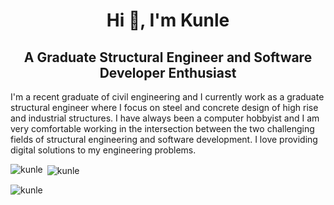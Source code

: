 <h1 align="center">Hi 👋, I'm Kunle</h1>
<h2 align="center"> A Graduate Structural Engineer and Software Developer Enthusiast</h2>
 I'm a recent graduate of civil engineering and I currently work as a graduate structural engineer where I focus on steel and concrete 
 design of high rise and industrial structures. I have always been a computer hobbyist and I am very comfortable working in the intersection between the two challenging fields of structural engineering and software development. I love providing digital solutions to my engineering problems.

<p><img align="left" src="https://github-readme-stats.vercel.app/api/top-langs?username=kunle009&show_icons=true&locale=en&layout=compact&theme=onedark" alt="kunle" /></p>
<p>&nbsp;<img align="center" src="https://github-readme-stats.vercel.app/api?username=kunle009&show_icons=true&locale=en&theme=onedark" alt="kunle" /></p>
<p><img align="center" src="https://github-readme-streak-stats.herokuapp.com/?user=kunle009&theme=onedark" alt="kunle" /></p>